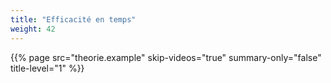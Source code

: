 ```yaml
---
title: "Efficacité en temps"
weight: 42
---
```


{{% page 
    src="theorie.example"
    skip-videos="true" 
    summary-only="false"
    title-level="1"
    %}}
